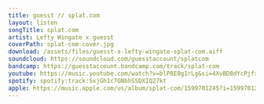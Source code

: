 ```yaml
---
title: guesst // splat.com
layout: listen
songTitle: splat.com
artist: Lefty Wingate x guesst
coverPath: splat-com-cover.jpg
download: /assets/files/guesst-x-lefty-wingate-splat-com.aiff
soundcloud: https://soundcloud.com/guesstaccount/splatcom
bandcamp: https://guesstaccount.bandcamp.com/track/splat-com
youtube: https://music.youtube.com/watch?v=blP8E0g1rLg&si=4XvBD8dYcPjfxE1o
spotify: spotify:track:5xjGh1c7GNbhSSDXIQ27kt
apple: https://music.apple.com/us/album/splat-com/1599701245?i=1599701246
---
```

